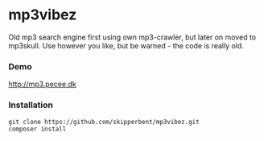 # mp3vibez
Old mp3 search engine first using own mp3-crawler, but later on moved to mp3skull. Use however you like, but be warned - the code is really old.

### Demo
http://mp3.pecee.dk

### Installation

```
git clone https://github.com/skipperbent/mp3vibez.git
composer install
```
